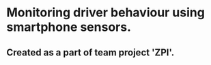 # Monitoring driver behaviour using smartphone sensors.
## Created as a part of team project 'ZPI'.

